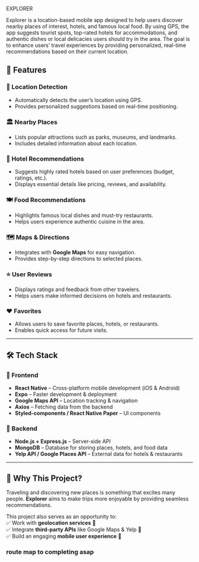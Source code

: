 EXPLORER  

Explorer is a location-based mobile app designed to help users discover nearby places of interest, hotels, and famous local food. By using GPS, the app suggests tourist spots, top-rated hotels for accommodations, and authentic dishes or local delicacies users should try in the area. The goal is to enhance users’ travel experiences by providing personalized, real-time recommendations based on their current location. 

## 🚀 Features  

### 📍 Location Detection  
- Automatically detects the user’s location using GPS.  
- Provides personalized suggestions based on real-time positioning.  

### 🏛️ Nearby Places  
- Lists popular attractions such as parks, museums, and landmarks.  
- Includes detailed information about each location.  

### 🏨 Hotel Recommendations  
- Suggests highly rated hotels based on user preferences (budget, ratings, etc.).  
- Displays essential details like pricing, reviews, and availability.  

### 🍽️ Food Recommendations  
- Highlights famous local dishes and must-try restaurants.  
- Helps users experience authentic cuisine in the area.  

### 🗺️ Maps & Directions  
- Integrates with **Google Maps** for easy navigation.  
- Provides step-by-step directions to selected places.  

### ⭐ User Reviews  
- Displays ratings and feedback from other travelers.  
- Helps users make informed decisions on hotels and restaurants.  

### ❤️ Favorites  
- Allows users to save favorite places, hotels, or restaurants.  
- Enables quick access for future visits.  

---

## 🛠️ Tech Stack  

### 📱 Frontend  
- **React Native** – Cross-platform mobile development (iOS & Android)  
- **Expo** – Faster development & deployment  
- **Google Maps API** – Location tracking & navigation  
- **Axios** – Fetching data from the backend  
- **Styled-components / React Native Paper** – UI components  

### 💾 Backend  
- **Node.js + Express.js** – Server-side API  
- **MongoDB** – Database for storing places, hotels, and food data  
- **Yelp API / Google Places API** – External data for hotels & restaurants  

---

## 🎯 Why This Project?  

Traveling and discovering new places is something that excites many people. **Explorer** aims to make trips more enjoyable by providing seamless recommendations.  

This project also serves as an opportunity to:  
✅ Work with **geolocation services** 📍  
✅ Integrate **third-party APIs** like Google Maps & Yelp 🔗  
✅ Build an engaging **mobile user experience** 📲  

### route map to completing asap